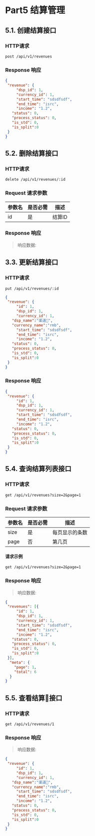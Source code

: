 # Part5 结算管理

## 5.1. 创建结算接口

### HTTP请求

`post /api/v1/revenues`


### Response 响应

```json
{
 "revenue": {
	 "dsp_id": 1,
	 "currency_id": 1,
	 "start_time": "sdsdfsdf",
	 "end_time": "isrc",
	 "income": "1.2",
   "status": 0,
   "process_status": 0,
   "is_std": 0,
   "is_split":0
 }
}

```

## 5.2. 删除结算接口

### HTTP请求

`delete /api/v1/revenues/:id`

### Request 请求参数


| 参数名  | 是否必需 | 描述   |
| ---- | ---- | ---- |
| id   | 是    | 结算ID |


### Response 响应

> 响应数据:

## 3.3. 更新结算接口

### HTTP请求

`put /api/v1/revenues/:id`


```json
{
 "revenue": {
	 "id": 1,
	 "dsp_id": 1,
	 "currency_id": 1,
   "dsp_name":"渠道",
   "currency_name":"rmb",
	 "start_time": "sdsdfsdf",
	 "end_time": "isrc",
	 "income": "1.2",
   "status": 0,
   "process_status": 0,
   "is_std": 0,
   "is_split":0
 }
}
```
### Response 响应

```json
{
 "revenue": {
	 "id": 1,
	 "dsp_id": 1,
	 "currency_id": 1,
	 "start_time": "sdsdfsdf",
	 "end_time": "isrc",
	 "income": "1.2",
   "status": 0,
   "process_status": 0,
   "is_std": 0,
   "is_split":0
 }
}

```

## 5.4. 查询结算列表接口

### HTTP请求

`get /api/v1/revenues?size=2&page=1`

### Request 请求参数


| 参数名  | 是否必需 | 描述      |
| ---- | ---- | ------- |
| size | 是    | 每页显示的条数 |
| page | 否    | 第几页     |

#### 请求示例

`get /api/v1/revenues?size=2&page=1`

### Response 响应

> 响应数据:

```json
{
 "revenues": [{
	 "id": 1,
	 "dsp_id": 1,
	 "currency_id": 1,
	 "start_time": "sdsdfsdf",
	 "end_time": "isrc",
	 "income": "1.2",
   "status": 0,
   "process_status": 0,
   "is_std": 0,
   "is_split":0
 }],
  "meta": {
    "page": 1,
    "total": 6
  }
}
```



## 5.5. 查看结算接口

### HTTP请求

`get /api/v1/revenues/1`

### Response 响应

> 响应数据:

```json
{
 "revenue": {
	 "id": 1,
	 "dsp_id": 1,
	 "currency_id": 1,
   "dsp_name":"渠道",
   "currency_name":"rmb",
	 "start_time": "sdsdfsdf",
	 "end_time": "isrc",
	 "income": "1.2",
   "status": 0,
   "process_status": 0,
   "is_std": 0,
   "is_split":0
 }
}
```

